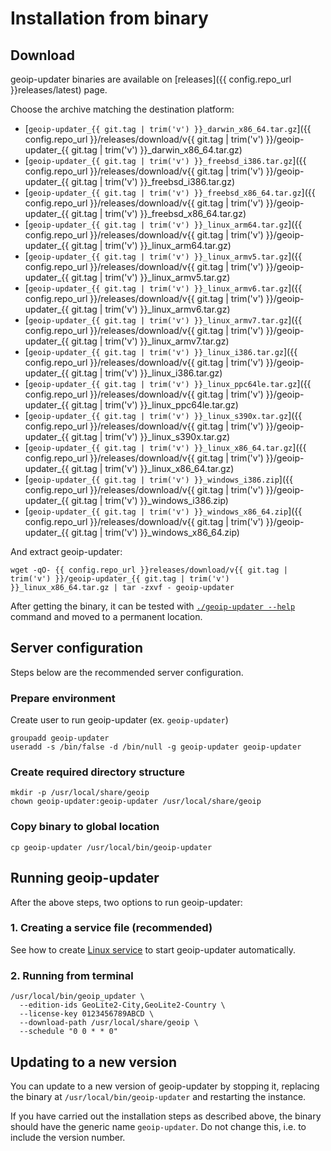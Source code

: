 # Installation from binary

## Download

geoip-updater binaries are available on [releases]({{ config.repo_url }}releases/latest) page.

Choose the archive matching the destination platform:

* [`geoip-updater_{{ git.tag | trim('v') }}_darwin_x86_64.tar.gz`]({{ config.repo_url }}/releases/download/v{{ git.tag | trim('v') }}/geoip-updater_{{ git.tag | trim('v') }}_darwin_x86_64.tar.gz)
* [`geoip-updater_{{ git.tag | trim('v') }}_freebsd_i386.tar.gz`]({{ config.repo_url }}/releases/download/v{{ git.tag | trim('v') }}/geoip-updater_{{ git.tag | trim('v') }}_freebsd_i386.tar.gz)
* [`geoip-updater_{{ git.tag | trim('v') }}_freebsd_x86_64.tar.gz`]({{ config.repo_url }}/releases/download/v{{ git.tag | trim('v') }}/geoip-updater_{{ git.tag | trim('v') }}_freebsd_x86_64.tar.gz)
* [`geoip-updater_{{ git.tag | trim('v') }}_linux_arm64.tar.gz`]({{ config.repo_url }}/releases/download/v{{ git.tag | trim('v') }}/geoip-updater_{{ git.tag | trim('v') }}_linux_arm64.tar.gz)
* [`geoip-updater_{{ git.tag | trim('v') }}_linux_armv5.tar.gz`]({{ config.repo_url }}/releases/download/v{{ git.tag | trim('v') }}/geoip-updater_{{ git.tag | trim('v') }}_linux_armv5.tar.gz)
* [`geoip-updater_{{ git.tag | trim('v') }}_linux_armv6.tar.gz`]({{ config.repo_url }}/releases/download/v{{ git.tag | trim('v') }}/geoip-updater_{{ git.tag | trim('v') }}_linux_armv6.tar.gz)
* [`geoip-updater_{{ git.tag | trim('v') }}_linux_armv7.tar.gz`]({{ config.repo_url }}/releases/download/v{{ git.tag | trim('v') }}/geoip-updater_{{ git.tag | trim('v') }}_linux_armv7.tar.gz)
* [`geoip-updater_{{ git.tag | trim('v') }}_linux_i386.tar.gz`]({{ config.repo_url }}/releases/download/v{{ git.tag | trim('v') }}/geoip-updater_{{ git.tag | trim('v') }}_linux_i386.tar.gz)
* [`geoip-updater_{{ git.tag | trim('v') }}_linux_ppc64le.tar.gz`]({{ config.repo_url }}/releases/download/v{{ git.tag | trim('v') }}/geoip-updater_{{ git.tag | trim('v') }}_linux_ppc64le.tar.gz)
* [`geoip-updater_{{ git.tag | trim('v') }}_linux_s390x.tar.gz`]({{ config.repo_url }}/releases/download/v{{ git.tag | trim('v') }}/geoip-updater_{{ git.tag | trim('v') }}_linux_s390x.tar.gz)
* [`geoip-updater_{{ git.tag | trim('v') }}_linux_x86_64.tar.gz`]({{ config.repo_url }}/releases/download/v{{ git.tag | trim('v') }}/geoip-updater_{{ git.tag | trim('v') }}_linux_x86_64.tar.gz)
* [`geoip-updater_{{ git.tag | trim('v') }}_windows_i386.zip`]({{ config.repo_url }}/releases/download/v{{ git.tag | trim('v') }}/geoip-updater_{{ git.tag | trim('v') }}_windows_i386.zip)
* [`geoip-updater_{{ git.tag | trim('v') }}_windows_x86_64.zip`]({{ config.repo_url }}/releases/download/v{{ git.tag | trim('v') }}/geoip-updater_{{ git.tag | trim('v') }}_windows_x86_64.zip)

And extract geoip-updater:

```shell
wget -qO- {{ config.repo_url }}releases/download/v{{ git.tag | trim('v') }}/geoip-updater_{{ git.tag | trim('v') }}_linux_x86_64.tar.gz | tar -zxvf - geoip-updater
```

After getting the binary, it can be tested with [`./geoip-updater --help`](../usage/cli.md) command and moved to a
permanent location.

## Server configuration

Steps below are the recommended server configuration.

### Prepare environment

Create user to run geoip-updater (ex. `geoip-updater`)

```shell
groupadd geoip-updater
useradd -s /bin/false -d /bin/null -g geoip-updater geoip-updater
```

### Create required directory structure

```shell
mkdir -p /usr/local/share/geoip
chown geoip-updater:geoip-updater /usr/local/share/geoip
```

### Copy binary to global location

```shell
cp geoip-updater /usr/local/bin/geoip-updater
```

## Running geoip-updater

After the above steps, two options to run geoip-updater:

### 1. Creating a service file (recommended)

See how to create [Linux service](linux-service.md) to start geoip-updater automatically.

### 2. Running from terminal

```shell
/usr/local/bin/geoip_updater \
  --edition-ids GeoLite2-City,GeoLite2-Country \
  --license-key 0123456789ABCD \
  --download-path /usr/local/share/geoip \
  --schedule "0 0 * * 0"
```

## Updating to a new version

You can update to a new version of geoip-updater by stopping it, replacing the binary at
`/usr/local/bin/geoip-updater` and restarting the instance.

If you have carried out the installation steps as described above, the binary should have the generic name
`geoip-updater`. Do not change this, i.e. to include the version number.
